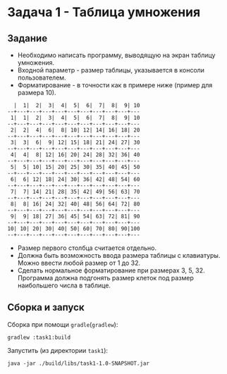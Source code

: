 # Задача 1 - Таблица умножения

## Задание

- Необходимо написать программу, выводящую на экран таблицу умножения.
- Входной параметр - размер таблицы, указывается в консоли пользователем.
- Форматирование - в точности как в примере ниже (пример для размера 10).
```
  |  1|  2|  3|  4|  5|  6|  7|  8|  9| 10
--+---+---+---+---+---+---+---+---+---+---
 1|  1|  2|  3|  4|  5|  6|  7|  8|  9| 10
--+---+---+---+---+---+---+---+---+---+---
 2|  2|  4|  6|  8| 10| 12| 14| 16| 18| 20
--+---+---+---+---+---+---+---+---+---+---
 3|  3|  6|  9| 12| 15| 18| 21| 24| 27| 30
--+---+---+---+---+---+---+---+---+---+---
 4|  4|  8| 12| 16| 20| 24| 28| 32| 36| 40
--+---+---+---+---+---+---+---+---+---+---
 5|  5| 10| 15| 20| 25| 30| 35| 40| 45| 50
--+---+---+---+---+---+---+---+---+---+---
 6|  6| 12| 18| 24| 30| 36| 42| 48| 54| 60
--+---+---+---+---+---+---+---+---+---+---
 7|  7| 14| 21| 28| 35| 42| 49| 56| 63| 70
--+---+---+---+---+---+---+---+---+---+---
 8|  8| 16| 24| 32| 40| 48| 56| 64| 72| 80
--+---+---+---+---+---+---+---+---+---+---
 9|  9| 18| 27| 36| 45| 54| 63| 72| 81| 90
--+---+---+---+---+---+---+---+---+---+---
10| 10| 20| 30| 40| 50| 60| 70| 80| 90|100
--+---+---+---+---+---+---+---+---+---+---
```
- Размер первого столбца считается отдельно.
- Должна быть возможность ввода размера таблицы с клавиатуры. Можно ввести любой размер от 1 до 32.
- Сделать нормальное форматирование при размерах 3, 5, 32. Программа должна подгонять размер клеток под размер 
  наибольшего числа в таблице.

## Сборка и запуск

Сборка при помощи `gradle`(`gradlew`):
```shell
gradlew :task1:build
```

Запустить (из директории `task1`):
```shell
java -jar ./build/libs/task1-1.0-SNAPSHOT.jar
```